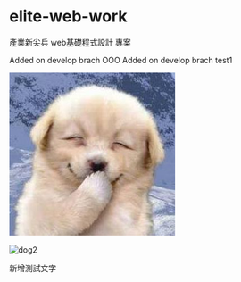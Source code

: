 # elite-web-work

產業新尖兵 web基礎程式設計 專案

Added on develop brach OOO
Added on develop brach test1 

![dog](./image/dog.jpg)

![dog2](https://i.imgur.com/HeGEEbu.jpeg)

新增測試文字